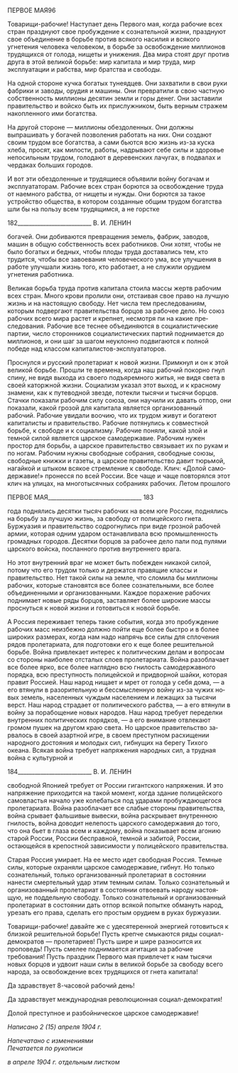ПЕРВОЕ МАЯ96

Товарищи-рабочие! Наступает день Первого мая, когда рабочие всех стран праздну­ют свое пробуждение к сознательной жизни, празднуют свое объединение в борьбе против всякого насилия и всякого угнетения человека человеком, в борьбе за освобож­дение миллионов трудящихся от голода, нищеты и унижения. Два мира стоят друг про­тив друга в этой великой борьбе: мир капитала и мир труда, мир эксплуатации и рабст­ва, мир братства и свободы.

На одной стороне кучка богатых тунеядцев. Они захватили в свои руки фабрики и заводы, орудия и машины. Они превратили в свою частную собственность миллионы десятин земли и горы денег. Они заставили правительство и войско быть их прислуж­ником, быть верным стражем накопленного ими богатства.

На другой стороне — миллионы обездоленных. Они должны выпрашивать у богачей позволения работать на них. Они создают своим трудом все богатства, а сами бьются всю жизнь из-за куска хлеба, просят, как милости, работы, надрывают себе силы и здо­ровье непосильным трудом, голодают в деревенских лачугах, в подвалах и чердаках больших городов.

И вот эти обездоленные и трудящиеся объявили войну богачам и эксплуататорам. Рабочие всех стран борются за освобождение труда от наемного рабства, от нищеты и нужды. Они борются за такое устройство общества, в котором созданные общим тру­дом богатства шли бы на пользу всем трудящимся, а не горстке

  

182__________________________ В. И. ЛЕНИН

богачей. Они добиваются превращения земель, фабрик, заводов, машин в общую соб­ственность всех работников. Они хотят, чтобы не было богатых и бедных, чтобы плоды труда доставались тем, кто трудится, чтобы все завоевания человеческого ума, все улучшения в работе улучшали жизнь того, кто работает, а не служили орудием угнете­ния работника.

Великая борьба труда против капитала стоила массы жертв рабочим всех стран. Много крови пролили они, отстаивая свое право на лучшую жизнь и на настоящую свободу. Нет числа тем преследованиям, которым подвергают правительства борцов за рабочее дело. Но союз рабочих всего мира растет и крепнет, несмотря пи на какие пре­следования. Рабочие все теснее объединяются в социалистические партии, число сто­ронников социалистических партий поднимается до миллионов, и они шаг за шагом неуклонно подвигаются к полной победе над классом капиталистов-эксплуататоров.

Проснулся и русский пролетариат к новой жизни. Примкнул и он к этой великой борьбе. Прошли те времена, когда наш рабочий покорно гнул спину, не видя выхода из своего подъяремного житья, не видя света в своей каторжной жизни. Социализм указал этот выход, и к красному знамени, как к путеводной звезде, потекли тысячи и тысячи борцов. Стачки показали рабочим силу союза, они научили их давать отпор, они пока­зали, какой грозой для капитала является организованный рабочий. Рабочие увидали воочию, что их трудом живут и богатеют капиталисты и правительство. Рабочие потя­нулись к совместной борьбе, к свободе и к социализму. Рабочие поняли, какой злой и темной силой является царское самодержавие. Рабочим нужен простор для борьбы, а царское правительство связывает их по рукам и по ногам. Рабочим нужны свободные собрания, свободные союзы, свободные книжки и газеты, а царское правительство да­вит тюрьмой, нагайкой и штыком всякое стремление к свободе. Клич: «Долой само­державие!» пронесся по всей России. Все чаще и чаще повторялся этот клич на улицах, на многотысячных собраниях рабочих. Летом прошлого

  

ПЕРВОЕ МАЯ_________________________________ 183

года поднялись десятки тысяч рабочих на всем юге России, поднялись на борьбу за лучшую жизнь, за свободу от полицейского гнета. Буржуазия и правительство содрог­нулись при виде грозной рабочей армии, которая одним ударом останавливала всю промышленность громадных городов. Десятки борцов за рабочее дело пали под пулями царского войска, посланного против внутреннего врага.

Но этот внутренний враг не может быть побежден никакой силой, потому что его трудом только и держатся правящие классы и правительство. Нет такой силы на земле, что сломила бы миллионы рабочих, которые становятся все более сознательными, все более объединенными и организованными. Каждое поражение рабочих поднимает но­вые ряды борцов, заставляет более широкие массы проснуться к новой жизни и гото­виться к новой борьбе.

А Россия переживает теперь такие события, когда это пробуждение рабочих масс неизбежно должно пойти еще более быстро и в более широких размерах, когда нам на­до напрячь все силы для сплочения рядов пролетариата, для подготовки его к еще более решительной борьбе. Война привлекает интерес к политическим делам и вопросам со стороны наиболее отсталых слоев пролетариата. Война разоблачает все более ярко, все более наглядно всю гнилость самодержавного порядка, всю преступность полицейской и придворной шайки, которая правит Россией. Наш народ нищает и мрет от голода у себя дома, — а его втянули в разорительную и бессмысленную войну из-за чужих но­вых земель, населенных чуждым населением и лежащих за тысячи верст. Наш народ страдает от политического рабства, — а его втянули в войну за порабощение новых на­родов. Наш народ требует переделки внутренних политических порядков, — а его вни­мание отвлекают громом пушек на другом краю света. Но царское правительство за­рвалось в своей азартной игре, в своем преступном расхищении народного достояния и молодых сил, гибнущих на берегу Тихого океана. Всякая война требует напряжения народных сил, а трудная война с культурной и

  

184__________________________ В. И. ЛЕНИН

свободной Японией требует от России гигантского напряжения. И это напряжение при­ходится на такой момент, когда здание полицейского самовластья начало уже коле­баться под ударами пробуждающегося пролетариата. Война разоблачает все слабые стороны правительства, война срывает фальшивые вывески, война раскрывает внут­реннюю гнилость, война доводит нелепость царского самодержавия до того, что она бьет в глаза всем и каждому, война показывает всем агонию старой России, России бесправной, темной и забитой, России, остающейся в крепостной зависимости у поли­цейского правительства.

Старая Россия умирает. На ее место идет свободная Россия. Темные силы, которые охраняли царское самодержавие, гибнут. Но только сознательный, только организован­ный пролетариат в состоянии нанести смертельный удар этим темным силам. Только сознательный и организованный пролетариат в состоянии отвоевать народу настоя­щую, не поддельную свободу. Только сознательный и организованный пролетариат в состоянии дать отпор всякой попытке обмануть народ, урезать его права, сделать его простым орудием в руках буржуазии.

Товарищи-рабочие! давайте же с удесятеренной энергией готовиться к близкой ре­шительной борьбе! Пусть крепче смыкаются ряды социал-демократов — пролетариев! Пусть шире и шире разносится их проповедь! Пусть смелее поднимается агитация за рабочие требования! Пусть праздник Первого мая привлечет к нам тысячи новых бор­цов и удвоит наши силы в великой борьбе за свободу всего народа, за освобождение всех трудящихся от гнета капитала!

Да здравствует 8-часовой рабочий день!

Да здравствует международная революционная социал-демократия!

Долой преступное и разбойническое царское самодержавие!

_Написано 2 (15) апреля 1904 г._

_Напечатано с изменениями_                                                               _Печатается по рукописи_

_в апреле 1904 г. отдельным листком_